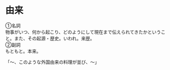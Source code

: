 # 由来

<div class="vocab-term">
<div class="vocab-term-title">①名詞</div>
<div class="vocab-term-content">
物事がいつ、何から起こり、どのようにして現在まで伝えられてきたかということ。また、その起源・歴史。いわれ。来歴。
</div>
</div>

<div class="vocab-term">
<div class="vocab-term-title">②副詞</div>
<div class="vocab-term-content">
もともと。本来。
</div>
</div>

「～、このような外国由来の料理が並び、～」